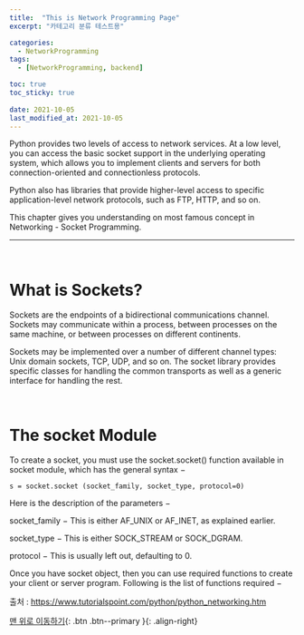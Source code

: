 ```yaml
---
title:  "This is Network Programming Page" 
excerpt: "카테고리 분류 테스트용"

categories:
  - NetworkProgramming
tags:
  - [NetworkProgramming, backend]

toc: true
toc_sticky: true
 
date: 2021-10-05
last_modified_at: 2021-10-05
---
```

Python provides two levels of access to network services. At a low level, you can access the basic socket support in the underlying operating system, which allows you to implement clients and servers for both connection-oriented and connectionless protocols.

Python also has libraries that provide higher-level access to specific application-level network protocols, such as FTP, HTTP, and so on.

This chapter gives you understanding on most famous concept in Networking - Socket Programming.


---
<br>

# What is Sockets?

Sockets are the endpoints of a bidirectional communications channel. Sockets may communicate within a process, between processes on the same machine, or between processes on different continents.

Sockets may be implemented over a number of different channel types: Unix domain sockets, TCP, UDP, and so on. The socket library provides specific classes for handling the common transports as well as a generic interface for handling the rest.

<br>

# The socket Module

To create a socket, you must use the socket.socket() function available in socket module, which has the general syntax −

~~~
s = socket.socket (socket_family, socket_type, protocol=0)
~~~

Here is the description of the parameters −

socket_family − This is either AF_UNIX or AF_INET, as explained earlier.

socket_type − This is either SOCK_STREAM or SOCK_DGRAM.

protocol − This is usually left out, defaulting to 0.

Once you have socket object, then you can use required functions to create your client or server program. Following is the list of functions required −

출처 : https://www.tutorialspoint.com/python/python_networking.htm

[맨 위로 이동하기](#){: .btn .btn--primary }{: .align-right}